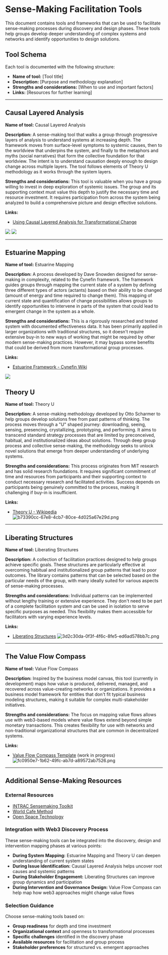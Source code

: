 # Sense-Making Facilitation Tools

This document contains tools and frameworks that can be used to facilitate sense-making processes during discovery and design phases. These tools help groups develop deeper understanding of complex systems and networks and identify opportunities to design solutions. 

## Tool Schema

Each tool is documented with the following structure:

- **Name of tool:** [Tool title]
- **Description:** [Purpose and methodology explanation]
- **Strengths and considerations:** [When to use and important factors]
- **Links:** [Resources for further learning]

---

## Causal Layered Analysis

**Name of tool:** Causal Layered Analysis

**Description:** A sense-making tool that walks a group through progressive layers of analysis to understand systems at increasing depth. The framework moves from surface-level symptoms to systemic causes, then to the worldview that underpins the system, and finally to the metaphors and myths (social narratives) that form the collective foundation for that worldview. The intent is to understand causation deeply enough to design change across multiple layers. The tool follows elements of Theory U methodology as it works through the system layers.

**Strengths and considerations:** This tool is valuable when you have a group willing to invest in deep exploration of systemic issues. The group and its supporting context must value this depth to justify the necessary time and resource investment. It requires participation from across the system being analyzed to build a comprehensive picture and design effective solutions.

**Links:**
- [Using Causal Layered Analysis for Transformational Change](https://medium.com/foresight-matters/using-causal-layered-analysis-for-transformational-change-51b461bbfffb)

[![](https://s3.amazonaws.com/charm.public/user-content/4a8cde11-bb66-460c-8631-d3f9d688f723/ffdfa44e-82bd-46c5-bc8c-bcd38b54bd97/1dcae1db-3786-48ad-9aa1-3510527f13c6.png)](https://s3.amazonaws.com/charm.public/user-content/4a8cde11-bb66-460c-8631-d3f9d688f723/ffdfa44e-82bd-46c5-bc8c-bcd38b54bd97/1dcae1db-3786-48ad-9aa1-3510527f13c6.png)
[![](https://s3.amazonaws.com/charm.public/user-content/4a8cde11-bb66-460c-8631-d3f9d688f723/54ab5b68-d9c9-4188-bfbd-098f0ee4dc4e/37901676-9774-479c-bb93-bd0e91e57b32.png)](https://s3.amazonaws.com/charm.public/user-content/4a8cde11-bb66-460c-8631-d3f9d688f723/54ab5b68-d9c9-4188-bfbd-098f0ee4dc4e/37901676-9774-479c-bb93-bd0e91e57b32.png)

---

## Estuarine Mapping

**Name of tool:** Estuarine Mapping

**Description:** A process developed by Dave Snowden designed for sense-making in complexity, related to the Cynefin framework. The framework guides groups through mapping the current state of a system by defining three different types of actors (actants) based on their ability to be changed (amount of energy and time required to change them). This mapping of current state and quantification of change possibilities allows groups to identify opportunities to intervene in parts of the system that could lead to emergent change in the system as a whole.

**Strengths and considerations:** This is a rigorously researched and tested system with documented effectiveness data. It has been primarily applied in larger organizations with traditional structures, so it doesn't require extensive buy-in to new ways of working that might be required by other modern sense-making practices. However, it may bypass some benefits that could be derived from more transformational group processes.

**Links:**
- [Estuarine Framework - Cynefin Wiki](https://cynefin.io/wiki/Estuarine_framework)

[![](https://s3.amazonaws.com/charm.public/user-content/4a8cde11-bb66-460c-8631-d3f9d688f723/ef7eae3e-6bce-4922-99c6-284851ba9f04/31b4445f-75d3-46e5-acba-d50cf11d3a61.png)](https://s3.amazonaws.com/charm.public/user-content/4a8cde11-bb66-460c-8631-d3f9d688f723/ef7eae3e-6bce-4922-99c6-284851ba9f04/31b4445f-75d3-46e5-acba-d50cf11d3a61.png)



## Theory U

**Name of tool:** Theory U

**Description:** A sense-making methodology developed by Otto Scharmer to help groups develop solutions free from past patterns of thinking. The process moves through a "U" shaped journey: downloading, seeing, sensing, presencing, crystallizing, prototyping, and performing. It aims to transcend standard strategy processes that are limited by preconceived, habitual, and institutionalized ideas about solutions. Through deep group process and collective sense-making, the methodology seeks to unlock novel solutions that emerge from deeper understanding of underlying systems.

**Strengths and considerations:** This process originates from MIT research and has solid research foundations. It requires significant commitment of time and resources from participants and their supporting context to conduct necessary research and facilitated activities. Success depends on participants being genuinely committed to the process, making it challenging if buy-in is insufficient.

**Links:**
- [Theory U - Wikipedia](https://en.wikipedia.org/wiki/Theory_U)
![b73390cc-67e8-4cb7-80ce-4d025a67e29d.png](https://s3.amazonaws.com/charm.public/user-content/4a8cde11-bb66-460c-8631-d3f9d688f723/088012ac-1f77-4d9e-bc24-a5b92b0a047c/b73390cc-67e8-4cb7-80ce-4d025a67e29d.png)
---

## Liberating Structures

**Name of tool:** Liberating Structures

**Description:** A collection of facilitation practices designed to help groups achieve specific goals. These structures are particularly effective at overcoming habitual and institutionalized group patterns that lead to poor outcomes. The library contains patterns that can be selected based on the particular needs of the group, with many ideally suited for various aspects of sense-making processes.

**Strengths and considerations:** Individual patterns can be implemented without lengthy training or extensive experience. They don't need to be part of a complete facilitation system and can be used in isolation to serve specific purposes as needed. This flexibility makes them accessible for facilitators with varying experience levels.

**Links:** 
- [Liberating Structures](https://www.liberatingstructures.com/)
![3d2c30da-0f3f-4f6c-8fe5-ed6ad578bb7c.png](https://s3.amazonaws.com/charm.public/user-content/4a8cde11-bb66-460c-8631-d3f9d688f723/1270b2fb-23ee-4060-905a-ac7a8913333c/3d2c30da-0f3f-4f6c-8fe5-ed6ad578bb7c.png)

---

## The Value Flow Compass

**Name of tool:** Value Flow Compass

**Description:** Inspired by the business model canvas, this tool (currently in development) maps how value is produced, delivered, managed, and recovered across value-creating networks or organizations. It provides a business model framework for entities that don't fit typical business modeling structures, making it suitable for complex multi-stakeholder initiatives.

**Strengths and considerations:** The focus on mapping value flows allows use with web3-based models where value flows extend beyond simple monetary transactions. This creates flexibility for use with networks and non-traditional organizational structures that are common in decentralized systems.

**Links:** 
- [Value Flow Compass Template](https://www.figma.com/board/F4mjtohKgwIiGBp7oHq7z1/Value-Flow-Compass-Template?node-id=0-1&t=hpGqadmgu9eh1NHU-1) (work in progress)
![fc0950e7-1b62-49fc-ab7d-a89572ab7526.png](https://s3.amazonaws.com/charm.public/user-content/4a8cde11-bb66-460c-8631-d3f9d688f723/544db0d9-ec61-43f8-bb41-5c855b93af8f/fc0950e7-1b62-49fc-ab7d-a89572ab7526.png)


---

## Additional Sense-Making Resources

### External Resources
- [INTRAC Sensemaking Toolkit](https://www.intrac.org/wpcms/wp-content/uploads/2017/01/Sensemaking.pdf)
- [World Cafe Method](https://theworldcafe.com/key-concepts-resources/world-cafe-method/)
- [Open Space Technology](https://openspaceworld.org/wp2/what-is/)

### Integration with Web3 Discovery Process
These sense-making tools can be integrated into the discovery, design and intervention mapping phases at various points:

- **During System Mapping:** Estuarine Mapping and Theory U can deepen understanding of current system states
- **During Issue Identification:** Causal Layered Analysis helps uncover root causes and systemic patterns
- **During Stakeholder Engagement:** Liberating Structures can improve group dynamics and participation
- **During Intervention and Governance Design:** Value Flow Compass can help map how web3 approaches might change value flows

### Selection Guidance
Choose sense-making tools based on:
- **Group readiness** for depth and time investment
- **Organizational context** and openness to transformational processes  
- **Specific challenges** identified in the discovery phase
- **Available resources** for facilitation and group process
- **Stakeholder preferences** for structured vs. emergent approaches